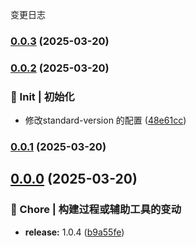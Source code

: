 变更日志
### [0.0.3](https://github.com/CodeNoobStar/midway-admin-server/compare/v0.0.2...v0.0.3) (2025-03-20)

### [0.0.2](https://github.com/CodeNoobStar/midway-admin-server/compare/v0.0.1...v0.0.2) (2025-03-20)


### 🎉 Init | 初始化

* 修改standard-version 的配置 ([48e61cc](https://github.com/CodeNoobStar/midway-admin-server/commit/48e61cca616663d55fdf6c3970f1abb43a97b505))

### [0.0.1](https://github.com/CodeNoobStar/midway-admin-server/compare/v0.0.0...v0.0.1) (2025-03-20)

## [0.0.0](https://github.com/CodeNoobStar/midway-admin-server/compare/v1.0.4...v0.0.0) (2025-03-20)


### 🔧 Chore | 构建过程或辅助工具的变动

* **release:** 1.0.4 ([b9a55fe](https://github.com/CodeNoobStar/midway-admin-server/commit/b9a55fe79f0f7eed411181a1b8964341642ab14c))
